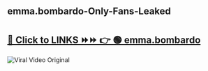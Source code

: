 
 ## emma.bombardo-Only-Fans-Leaked

# <h2><a href="https://clipsfans.com/emma.bombardo&ref=git">🔗 Click to LINKS ⏩⏩ 👉 🟢 emma.bombardo </a></h2>

<a href="https://clipsfans.com/emma.bombardo&ref=git" rel="nofollow" data-target="animated-image.originalLink"><img src="https://i.ibb.co.com/xMMVF88/686577567.gif" alt="Viral Video Original" style="max-width: 100%; display: inline-block;" data-target="animated-image.originalImage"></a>
